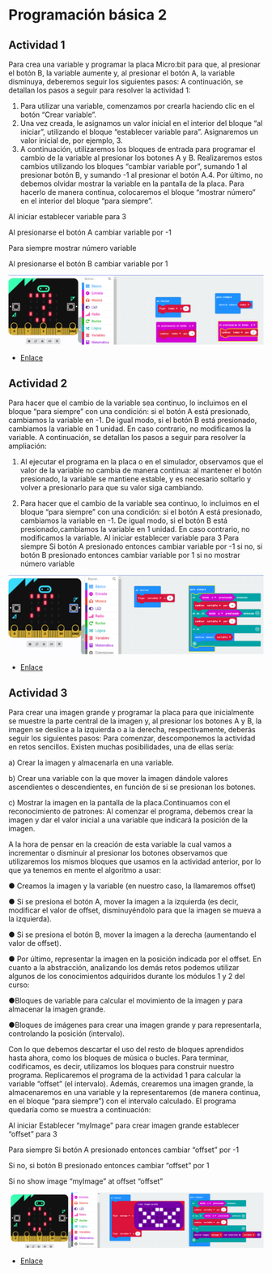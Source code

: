 #  Programación básica 2
## Actividad 1
Para crea una variable y programar la placa Micro:bit para que, al presionar el
botón B, la variable aumente y, al presionar el botón A, la variable disminuya,
deberemos seguir los siguientes pasos:
A continuación, se detallan los pasos a seguir para resolver la actividad 1:
1. Para utilizar una variable, comenzamos por crearla haciendo clic en el botón
“Crear variable”.
2. Una vez creada, le asignamos un valor inicial en el interior del bloque “al
iniciar”, utilizando el bloque “establecer variable para”. Asignaremos un
valor inicial de, por ejemplo, 3.
3. A continuación, utilizaremos los bloques de entrada para programar el
cambio de la variable al presionar los botones A y B. Realizaremos estos
cambios utilizando los bloques “cambiar variable por”, sumando 1 al
presionar botón B, y sumando -1 al presionar el botón A.4. Por último, no debemos olvidar mostrar la variable en la pantalla de la placa.
Para hacerlo de manera continua, colocaremos el bloque “mostrar número”
en el interior del bloque “para siempre”.

Al iniciar
establecer variable para 3

Al presionarse el botón A
cambiar variable por -1

Para siempre
mostrar número variable

Al presionarse el botón B
cambiar variable por 1

![image](ejercicio1.png)

- [Enlace](modulo3Ejercicio1.hex)

## Actividad 2
Para hacer que el cambio de la variable sea continuo, lo incluimos en el bloque
“para siempre” con una condición: si el botón A está presionado, cambiamos la
variable en -1. De igual modo, si el botón B está presionado, cambiamos la variable
en 1 unidad. En caso contrario, no modificamos la variable.
A continuación, se detallan los pasos a seguir para resolver la ampliación:

1. Al ejecutar el programa en la placa o en el simulador, observamos que el
valor de la variable no cambia de manera continua: al mantener el botón
presionado, la variable se mantiene estable, y es necesario soltarlo y volver
a presionarlo para que su valor siga cambiando.

2. Para hacer que el cambio de la variable sea continuo, lo incluimos en el
bloque “para siempre” con una condición: si el botón A está presionado,
cambiamos la variable en -1. De igual modo, si el botón B está presionado,cambiamos la variable en 1 unidad. En caso contrario, no modificamos la
variable.
Al iniciar
establecer variable para 3
Para siempre
Si botón A presionado entonces
cambiar variable por -1
si no, si botón B presionado entonces
cambiar variable por 1
si no
mostrar número variable

![image](ejercicio2.png)

- [Enlace](modulo3Ejercicio2.hex)

## Actividad 3
Para crear una imagen grande y programar la placa para que inicialmente se
muestre la parte central de la imagen y, al presionar los botones A y B, la imagen
se deslice a la izquierda o a la derecha, respectivamente, deberás seguir los
siguientes pasos:
Para comenzar, descomponemos la actividad en retos sencillos. Existen muchas
posibilidades, una de ellas sería:

a) Crear la imagen y almacenarla en una variable.

b) Crear una variable con la que mover la imagen dándole valores
ascendientes o descendientes, en función de si se presionan los
botones.

c) Mostrar la imagen en la pantalla de la placa.Continuamos con el reconocimiento de patrones:
Al comenzar el programa, debemos crear la imagen y dar el valor inicial a
una variable que indicará la posición de la imagen.

A la hora de pensar en la creación de esta variable la cual vamos a
incrementar o disminuir al presionar los botones observamos que
utilizaremos los mismos bloques que usamos en la actividad anterior, por
lo que ya tenemos en mente el algoritmo a usar:

● Creamos la imagen y la variable (en nuestro caso, la llamaremos offset)

● Si se presiona el botón A, mover la imagen a la izquierda (es decir,
modificar el valor de offset, disminuyéndolo para que la imagen se mueva
a la izquierda).

● Si se presiona el botón B, mover la imagen a la derecha (aumentando el
valor de offset).

● Por último, representar la imagen en la posición indicada por el offset.
En cuanto a la abstracción, analizando los demás retos podemos utilizar algunos
de los conocimientos adquiridos durante los módulos 1 y 2 del curso:

●Bloques de variable para calcular el movimiento de la imagen y para
almacenar la imagen grande.

●Bloques de imágenes para crear una imagen grande y para representarla,
controlando la posición (intervalo).

Con lo que debemos descartar el uso del resto de bloques aprendidos hasta
ahora, como los bloques de música o bucles.
Para terminar, codificamos, es decir, utilizamos los bloques para construir
nuestro programa. Replicaremos el programa de la actividad 1 para calcular la
variable “offset” (el intervalo). Además, crearemos una imagen grande, la
almacenaremos en una variable y la representaremos (de manera continua, en el
bloque “para siempre”) con el intervalo calculado.
El programa quedaría como se muestra a continuación:

Al iniciar
Establecer “myImage” para crear imagen grande
establecer “offset” para 3

Para siempre
Si botón A presionado entonces
cambiar “offset” por -1

Si no, si botón B presionado entonces
cambiar “offset” por 1

Si no
show image “myImage” at offset “offset”

![image](ejercicio3.png)

- [Enlace](modulo3Ejercicio3.hex)
